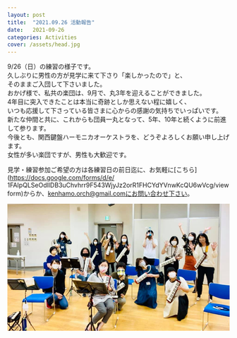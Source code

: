 ```yaml
---
layout: post
title:  "2021.09.26 活動報告"
date:   2021-09-26 
categories: Activities
cover: /assets/head.jpg
---
```

9/26（日）の練習の様子です。  
久しぶりに男性の方が見学に来て下さり「楽しかったので」と、  
そのままご入団して下さいました。  
おかげ様で、私共の楽団は、9月で、丸3年を迎えることができました。  
4年目に突入できたことは本当に奇跡としか思えない程に嬉しく、  
いつも応援して下さっている皆さまに心からの感謝の気持ちでいっぱいです。  
新たな仲間と共に、これからも団員一丸となって、5年、10年と続くように前進して参ります。  
今後とも、関西鍵盤ハーモニカオーケストラを、どうぞよろしくお願い申し上げます。  
女性が多い楽団ですが、男性も大歓迎です。  

見学・練習参加ご希望の方は各練習日の前日迄に、お気軽に[こちら](https://docs.google.com/forms/d/e/  1FAIpQLSeOdIlDB3uChvhrr9F543WjyJz2orR1FHCYdYVnwKcQU6wVcg/viewform)からか、kenhamo.orch@gmail.comにお問い合わせ下さい。  
  
<img border="0" src="/assets/20210926.jpg">  


